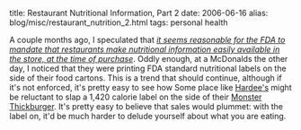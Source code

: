 title: Restaurant Nutritional Information, Part 2
date: 2006-06-16
alias: blog/misc/restaurant_nutrition_2.html
tags: personal health

A couple months ago, I speculated that <a href="/restaurant_nutrition"><i>
it seems reasonable for the FDA to mandate that restaurants make nutritional information easily available in the store, at the time 
of purchase</i></a>.  Oddly enough, at a McDonalds the other day, I noticed that they were printing FDA standard nutritional labels 
on the side of their food cartons. This is a trend that should continue, although if it's not enforced, it's pretty easy to see how 
Some place like <a href="http://www.hardees.com">Hardee's</a> might be reluctant to slap a 1,420 calorie label on the side of their 
<a href="http://www.msnbc.msn.com/id/6498304">Monster Thickburger</a>. It's pretty easy to believe that sales would plummet: with the 
label on, it'd be much harder to delude yourself about what you are eating.


